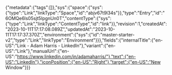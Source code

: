 {"metadata":{"tags":[]},"sys":{"space":{"sys":{"type":"Link","linkType":"Space","id":"abjv67t9l34s"}},"type":"Entry","id":"6OMQe6ls05sjt5IpgnUn0T","contentType":{"sys":{"type":"Link","linkType":"ContentType","id":"link"}},"revision":1,"createdAt":"2023-10-11T17:17:08.089Z","updatedAt":"2023-10-11T17:17:37.370Z","environment":{"sys":{"id":"master-starter-v2","type":"Link","linkType":"Environment"}}},"fields":{"internalTitle":{"en-US":"Link - Adam Harris - LinkedIn"},"variant":{"en-US":"Link"},"manualUrl":{"en-US":"https://www.linkedin.com/in/adamaharris/"},"text":{"en-US":"LinkedIn"},"iconPosition":{"en-US":"Right"},"target":{"en-US":"New Window"}}}